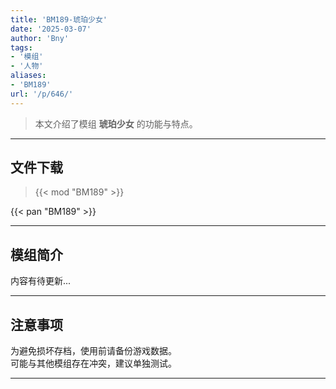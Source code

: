 ```yaml
---
title: 'BM189-琥珀少女'
date: '2025-03-07'
author: 'Bny'
tags:
- '模组'
- '人物'
aliases:
- 'BM189'
url: '/p/646/'
---
```


> 本文介绍了模组 **琥珀少女** 的功能与特点。

---

## 文件下载  

> {{< mod "BM189" >}}  

{{< pan "BM189" >}}  

---

## 模组简介

>  
内容有待更新...  

---

## 注意事项

>  
为避免损坏存档，使用前请备份游戏数据。  
可能与其他模组存在冲突，建议单独测试。  

---

